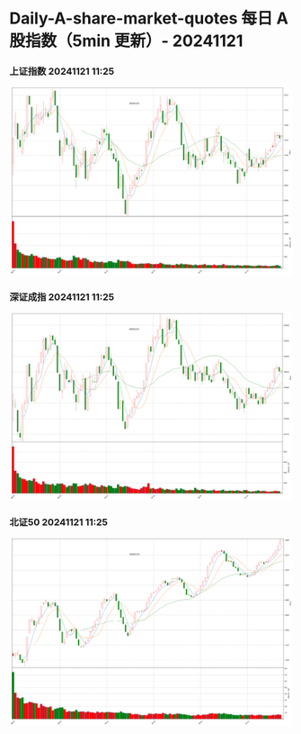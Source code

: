 
# Daily-A-share-market-quotes 每日 A 股指数（5min 更新）- 20241121

### 上证指数 20241121 11:25
![](./fig/2024/11/20241121-sh000001.png)

### 深证成指 20241121 11:25
![](./fig/2024/11/20241121-sz399001.png)

### 北证50 20241121 11:25
![](./fig/2024/11/20241121-bj899050.png)
